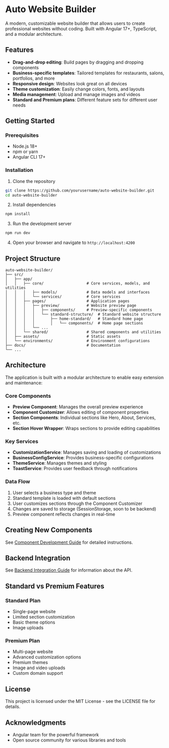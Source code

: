 # Auto Website Builder

A modern, customizable website builder that allows users to create professional websites without coding. Built with Angular 17+, TypeScript, and a modular architecture.

## Features

- **Drag-and-drop editing**: Build pages by dragging and dropping components
- **Business-specific templates**: Tailored templates for restaurants, salons, portfolios, and more
- **Responsive design**: Websites look great on all devices
- **Theme customization**: Easily change colors, fonts, and layouts
- **Media management**: Upload and manage images and videos
- **Standard and Premium plans**: Different feature sets for different user needs

## Getting Started

### Prerequisites

- Node.js 18+
- npm or yarn
- Angular CLI 17+

### Installation

1. Clone the repository

```bash
git clone https://github.com/yourusername/auto-website-builder.git
cd auto-website-builder
```

2. Install dependencies

```bash
npm install
```

3. Run the development server

```bash
npm run dev
```

4. Open your browser and navigate to `http://localhost:4200`

## Project Structure

```
auto-website-builder/
├── src/
│   ├── app/
│   │   ├── core/                   # Core services, models, and utilities
│   │   │   ├── models/             # Data models and interfaces
│   │   │   └── services/           # Core services
│   │   ├── pages/                  # Application pages
│   │   │   ├── preview/            # Website preview page
│   │   │   │   ├── components/     # Preview-specific components
│   │   │   │   └── standard-structure/  # Standard website structure
│   │   │   │       ├── home-standard/   # Standard home page
│   │   │   │       │   └── components/  # Home page sections
│   │   │   └── ...
│   │   └── shared/                 # Shared components and utilities
│   ├── assets/                     # Static assets
│   └── environments/               # Environment configurations
├── docs/                           # Documentation
└── ...
```

## Architecture

The application is built with a modular architecture to enable easy extension and maintenance:

### Core Components

- **Preview Component**: Manages the overall preview experience
- **Component Customizer**: Allows editing of component properties
- **Section Components**: Individual sections like Hero, About, Services, etc.
- **Section Hover Wrapper**: Wraps sections to provide editing capabilities

### Key Services

- **CustomizationService**: Manages saving and loading of customizations
- **BusinessConfigService**: Provides business-specific configurations
- **ThemeService**: Manages themes and styling
- **ToastService**: Provides user feedback through notifications

### Data Flow

1. User selects a business type and theme
2. Standard template is loaded with default sections
3. User customizes sections through the Component Customizer
4. Changes are saved to storage (SessionStorage, soon to be backend)
5. Preview component reflects changes in real-time

## Creating New Components

See [Component Development Guide](docs/component-development-guide.md) for detailed instructions.

## Backend Integration

See [Backend Integration Guide](docs/backend-integration-guide.md) for information about the API.

## Standard vs Premium Features

### Standard Plan

- Single-page website
- Limited section customization
- Basic theme options
- Image uploads

### Premium Plan

- Multi-page website
- Advanced customization options
- Premium themes
- Image and video uploads
- Custom domain support

## License

This project is licensed under the MIT License - see the LICENSE file for details.

## Acknowledgments

- Angular team for the powerful framework
- Open source community for various libraries and tools
